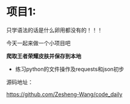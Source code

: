 # 项目1:

只学语法的话是什么卵用都没有的！！！

今天一起来做一个小项目吧

**爬取王者荣耀皮肤并保存到本地**

- 练习python的文件操作及requests和json初步

源码地址：

https://github.com/Zesheng-Wang/code_daily